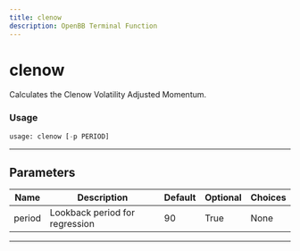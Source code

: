 ```yaml
---
title: clenow
description: OpenBB Terminal Function
---
```


# clenow

Calculates the Clenow Volatility Adjusted Momentum.

### Usage 
```python
usage: clenow [-p PERIOD]
```
---
## Parameters

| Name | Description | Default | Optional | Choices |
| ---- | ----------- | ------- | -------- | ------- |
| period | Lookback period for regression | 90 | True | None |
---

